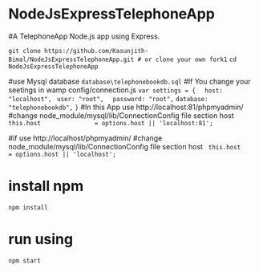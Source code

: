 # NodeJsExpressTelephoneApp

#A TelephoneApp Node.js app using Express.

`git clone https://github.com/Kasunjith-Bimal/NodeJsExpressTelephoneApp.git # or clone your own fork1`
`cd NodeJsExpressTelephoneApp`



#use Mysql database 
`database\telephonebookdb.sql`
#If You change your seetings in wamp config/connection.js
`var settings = {`
  `  host: "localhost",`
  ` user: "root",`
  `  password: "root",`
  `database: "telephonebookdb",`
`}`
#In this App use  http://localhost:81/phpmyadmin/ 
#change node_module/mysql/lib/ConnectionConfig file section host
` this.host               = options.host || 'localhost:81';`

#if use http://localhost/phpmyadmin/ 
#change node_module/mysql/lib/ConnectionConfig file section host
` this.host               = options.host || 'localhost';`
# install npm
`npm install`

# run using 
`npm start`
